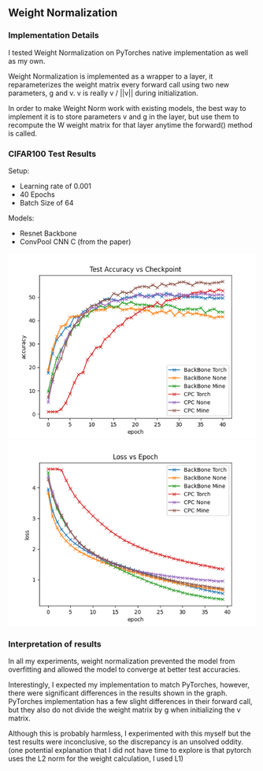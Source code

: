Weight Normalization
-

### Implementation Details

I tested Weight Normalization on PyTorches native implementation as well as my own.  

Weight Normalization is implemented as a wrapper to a layer, it reparameterizes the weight matrix
every forward call using two new parameters, g and v.  v is really v / ||v|| during initialization. 

In order to make Weight Norm work with existing models, the best way to implement it is to 
store parameters v and g in the layer, but use them to recompute the W weight matrix for that layer
anytime the forward() method is called.

### CIFAR100 Test Results

Setup:

- Learning rate of 0.001
- 40 Epochs
- Batch Size of 64

Models:

- Resnet Backbone
- ConvPool CNN C (from the paper)


![My norm vs Torch norm test acc](./images/WNT_testing_accuracy_my_norm_vs_torch_norm_vs_no_norm_0.001%7CAdam%7CCIFAR-100.png)
![My norm vs Torch norm train loss](./images/WNT_training_loss_my_norm_vs_torch_norm_vs_no_norm_0.001%7CAdam%7CCIFAR-100.png)

### Interpretation of results

In all my experiments, weight normalization prevented the model from overfitting and allowed the model
to converge at better test accuracies. 

Interestingly, I expected my implementation to match PyTorches, however, there were significant differences
in the results shown in the graph.  PyTorches implementation has a few slight differences in their forward
call, but they also do not divide the weight matrix by g when initializing the v matrix.  

Although this is probably harmless, I experimented with this myself but the test results were inconclusive, 
so the discrepancy is an unsolved oddity. (one potential explanation that I did not have time to explore is 
that pytorch uses the L2 norm for the weight calculation, I used L1)